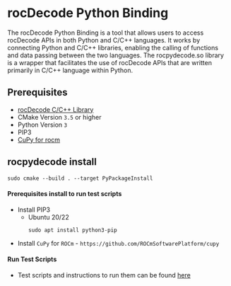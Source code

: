 # rocDecode Python Binding

The rocDecode Python Binding is a tool that allows users to access rocDecode APIs in both Python and C/C++ languages. It works by connecting Python and C/C++ libraries, enabling the calling of functions and data passing between the two languages. The rocpydecode.so library is a wrapper that facilitates the use of rocDecode APIs that are written primarily in C/C++ language within Python.

## Prerequisites
* [rocDecode C/C++ Library](https://github.com/ROCm/rocDecode)
* CMake Version `3.5` or higher
* Python Version `3`
* PIP3
* [CuPy for rocm](https://github.com/ROCmSoftwarePlatform/cupy)

## rocpydecode install

```
sudo cmake --build . --target PyPackageInstall
```

#### Prerequisites install to run test scripts

* Install PIP3
  + Ubuntu 20/22
    ```
    sudo apt install python3-pip
    ```
* Install `CuPy` for `ROCm` - `https://github.com/ROCmSoftwarePlatform/cupy`

#### Run Test Scripts
* Test scripts and instructions to run them can be found [here](examples/)
